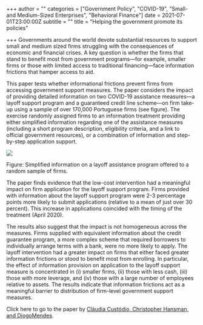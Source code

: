 +++
author = ""
categories = ["Government Policy", "COVID-19", "Small- and Medium-Sized Enterprises", "Behavioral Finance"]
date = 2021-07-01T23:00:00Z
subtitle = ""
title = "Helping the government promote its policies"

+++
Governments around the world devote substantial resources to support small and medium sized firms struggling with the consequences of economic and financial crises. A key question is whether the firms that stand to benefit most from government programs—for example, smaller firms or those with limited access to traditional financing—face information frictions that hamper access to aid.

This paper tests whether informational frictions prevent firms from accessing government support measures. The paper considers the impact of providing detailed information on two COVID-19 assistance measures—a layoff support program and a guaranteed credit line scheme—on firm take-up using a sample of over 170,000 Portuguese firms (see figure). The exercise randomly assigned firms to an information treatment providing either simplified information regarding one of the assistance measures (including a short program description, eligibility criteria, and a link to official government resources), or a combination of information and step-by-step application support.

![](/v1625236156/research_report/Screen_Shot_2021-07-02_at_3.28.49_PM_cgowfl.png)

Figure: Simplified information on a layoff assistance program offered to a random sample of firms.

The paper finds evidence that the low-cost intervention had a meaningful impact on firm application for the layoff support program. Firms provided with information about the layoff support program were 2-3 percentage points more likely to submit applications (relative to a mean of just over 30 percent). This increase in applications coincided with the timing of the treatment (April 2020).

The results also suggest that the impact is not homogeneous across the measures. Firms supplied with equivalent information about the credit guarantee program, a more complex scheme that required borrowers to individually arrange terms with a bank, were no more likely to apply. The layoff intervention had a greater impact on firms that either faced greater information frictions or stood to benefit most from enrolling. In particular, the effect of information provision on application to the layoff support measure is concentrated in (i) smaller firms, (ii) those with less cash, (iii) those with more leverage, and (iv) those with a large number of employees relative to assets. The results indicate that information frictions act as a meaningful barrier to distribution of firm-level government support measures.

Click here to go to the paper by [Cláudia Custódio, Christopher Hansman, and DiogoMendes](https://papers.ssrn.com/sol3/papers.cfm?abstract_id=3857851).